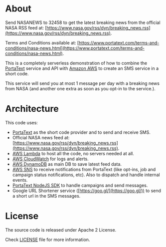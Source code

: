 # About
Send NASANEWS to 32458 to get the latest breaking news from the official NASA
RSS feed at: [https://www.nasa.gov/rss/dyn/breaking_news.rss](https://www.nasa.gov/rss/dyn/breaking_news.rss).

Terms and Conditions available at: [https://www.portatext.com/terms-and-conditions/nasa-news.html](https://www.portatext.com/terms-and-conditions/nasa-news.html).

This is a completely serverless demonstration of how to combine the [PortaText](https://www.portatext.com/)
service and API with [Amazon AWS](https://aws.amazon.com/) to create an SMS service in a short code.

This service will send you at most 1 message per day with a breaking news from
NASA (and another one extra as soon as you opt-in to the service.).

# Architecture
This code uses:
 * [PortaText](https://www.portatext.com/) as the short code provider and to
 send and receive SMS.
 * Official NASA news feed at: [https://www.nasa.gov/rss/dyn/breaking_news.rss](https://www.nasa.gov/rss/dyn/breaking_news.rss).
 * [AWS Lambda](https://aws.amazon.com/lambda/) to host all the code, no servers
 needed at all.
 * [AWS CloudWatch](https://aws.amazon.com/cloudwatch/) for logs and alerts.
 * [AWS DynamoDB](https://aws.amazon.com/dynamodb/) as main DB to save latest feed data.
 * [AWS SNS](https://aws.amazon.com/sns/) to receive notifications from PortaText
 (like opt-ins, job and campaign status notifications, etc). Also to dispatch
 and handle internal events.
 * [PortaText NodeJS SDK](https://github.com/PortaText/node-sdk) to handle campaigns and send messages.
 * Google URL Shortener service ([https://goo.gl/](https://goo.gl/)) to send a short url in the SMS messages.

# License
The source code is released under Apache 2 License.

Check [LICENSE](https://github.com/PortaText/sns-lambda-example/blob/master/LICENSE) file for more information.
